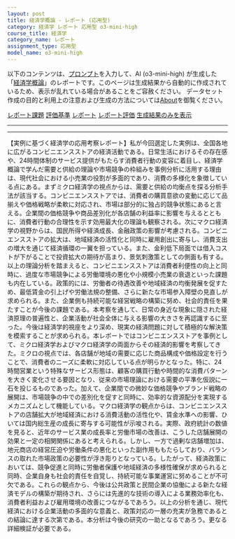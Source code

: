 ```yaml
---
layout: post
title: 経済学概論 - レポート (応用型)
category: 経済学 レポート 応用型 o3-mini-high
course_title: 経済学
category_name: レポート
assignment_type: 応用型
model_name: o3-mini-high
---
```


以下のコンテンツは、[プロンプト](https://github.com/takedatoshiyuki/synthetic_assignments/tree/main/generated/経済学/o3-mini-high/prompt_レポート-応用型.md)を入力して、AI (o3-mini-high) が生成した「[経済学概論](/contents/経済学/)」のレポートです。このページは生成結果から自動的に作成されているため、表示が乱れている場合があることをご容赦ください。
データセット作成の目的と利用上の注意および生成の方法については[About](/About)を御覧ください。

[レポート課題](../レポート課題-応用型)
[評価基準](../評価基準-応用型)
[レポート](../レポート-応用型)
[レポート評価](../レポート評価-応用型)
[生成結果のみを表示](https://github.com/takedatoshiyuki/synthetic_assignments/tree/main/generated/経済学/o3-mini-high/レポート-応用型.md)
  

***
***
  
【実例に基づく経済学の応用考察レポート】私が今回選定した実例は、全国各地に広がるコンビニエンスストアの経済活動である。日常生活におけるその存在感や、24時間体制のサービス提供がもたらす消費者行動の変容に着目し、経済学概論で学んだ需要と供給の理論や市場競争の枠組みを事例分析に活用する理由は、現代社会における小売業の役割が多面的であり、消費の多様化を象徴している点にある。まずミクロ経済学の視点からは、需要と供給の均衡点を探る分析手法が該当する。コンビニエンスストアでは、消費者の購買意欲の変動に応じて品揃えや価格戦略が柔軟に対応され、市場は部分的に独占的競争状態にあると言える。企業間の価格競争や商品差別化が各店舗の利益率に影響を与えるとともに、消費者行動の合理性を示す効用最大化の理論も観察される。次にマクロ経済学の視野からは、国民所得や経済成長、金融政策の影響が考慮される。コンビニエンスストアの拡大は、地域経済の活性化と同時に雇用創出に寄与し、消費支出の増大を通じて経済循環の一翼を担っている。また、金利低下局面では借入コストが下がることで投資拡大の期待が高まり、景気刺激策としての側面も有する。以上の理論分析を踏まえると、コンビニエンスストアは消費者利便性の向上と同時に、過度な市場競争による労働環境の悪化や小規模小売業の衰退といった課題も内在している。政策的には、労働者の待遇改善や地域経済の均衡発展を促すため、最低賃金の引上げや労働法規の整備、さらに新たな市場参入障壁の見直しが求められる。また、企業側も持続可能な経営戦略の構築に努め、社会的責任を果たすことが今後の課題である。本考察を通して、日常の身近な現象に隠された経済原理の普遍性と、企業活動が社会全体に与える影響の大きさを再認識するに至った。今後は経済学的視座をより深め、現実の経済問題に対して積極的な解決策を模索することが求められる。本レポートではコンビニエンスストアを事例として、ミクロ経済学およびマクロ経済学の両面からその経済的影響を考察してきた。ミクロの視点では、各店舗が地域の需要に応じた商品構成や価格設定を行うことで、消費者のニーズに柔軟に対応している点が明らかとなった。特に、24時間営業という特殊なサービス形態は、顧客の購買行動や時間的な消費パターンを大きく変化させる要因となり、従来の市場理論における需要の平準化仮説に一石を投じるものであった。加えて、企業間での微妙な価格競争やブランド戦略の展開は、市場競争の中での差別化を促すと同時に、効率的な資源配分を実現するメカニズムとして機能している。マクロ経済学の観点からは、コンビニエンスストアの店舗拡大が地域経済における消費活動の活性化や、賃金水準への影響、ひいては国内総生産の成長に寄与する可能性が示唆される。実際、政府統計の数値を見ると、近年のサービス業の成長率と労働市場の改善は、こうした店舗展開の効果と一定の相関関係にあると考えられる。しかし、一方で過剰な店舗増加は、地元商店の経営圧迫や労働条件の悪化といった副作用ももたらしており、バランスの取れた市場政策の必要性が浮き彫りとなっている。したがって、経済政策においては、競争促進と同時に労働者保護や地域経済の多様性確保が求められると同時、企業自身も社会的責任を自覚し、持続可能な事業運営に努めることが不可欠である。これらの観点から、今後は公共政策と民間企業の協働による新たな経済モデルの構築が期待され、さらには先進的な技術の導入による業務効率化も、消費者利益および雇用環境の改善につながるであろう。以上の分析を通じ、現代経済における企業活動の多面的な意義と、政策対応の一層の充実が急務であるとの結論に達する次第である。本分析は今後の研究の一助となるであろう。更なる詳細検証が必要である。
